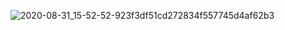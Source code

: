 ![2020-08-31_15-52-52-923f3df51cd272834f557745d4af62b3](https://github.com/AymirAydinli/Blog/assets/22778361/24b8582d-2b97-467d-8274-d4dbdd36b0ad)

